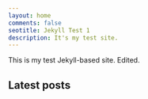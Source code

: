```yaml
---
layout: home
comments: false
seotitle: Jekyll Test 1
description: It's my test site.
---
```


This is my test Jekyll-based site. Edited.

## Latest posts
